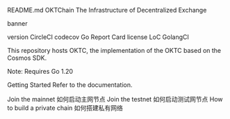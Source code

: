README.md
OKTChain
The Infrastructure of Decentralized Exchange

banner

version CircleCI codecov Go Report Card license LoC GolangCI

This repository hosts OKTC, the implementation of the OKTC based on the Cosmos SDK.

Note: Requires Go 1.20

Getting Started
Refer to the documentation.

Join the mainnet
如何启动主网节点
Join the testnet
如何启动测试网节点
How to build a private chain
如何搭建私有网络
